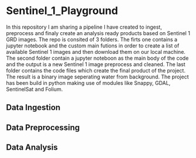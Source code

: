 # Sentinel_1_Playground
In this repository I am sharing a pipeline I have created to ingest, preprocess and finaly create an analysis ready products based on Sentinel 1 GRD images.
The repo is consited of 3 folders. The firts one contains a jupyter notebook and the custom main futions in order to create a list of available Sentinel 1 images and then download them on our local machine. The second folder contain a jupyter noteboon as the main body of the code and the output is a new Sentinel 1 image preprocess and cleaned. The last folder contains the code files which create the final product of the project. The result is a binary image seperating water from background. The project has been build in python making use of modules like Snappy, GDAL, SentinelSat and Folium.

<h2> Data Ingestion </h2>

<h2> Data Preprocessing </h2>

<h2> Data Analysis </h2>
